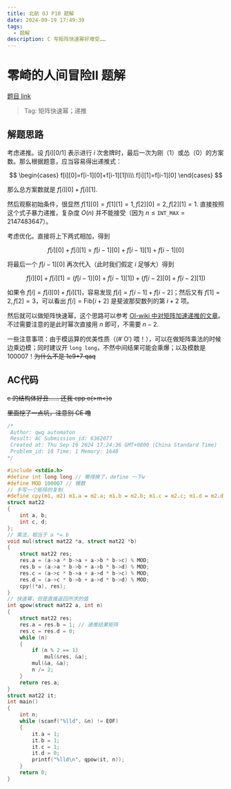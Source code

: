 ```yaml
---
title: 北航 OJ P10 题解
date: 2024-09-19 17:49:39
tags:
  - 题解
description: C 写矩阵快速幂好难受……
---
```


# 零崎的人间冒险II 题解

[题目 link](https://accoding.buaa.edu.cn/problem/10/index)

> Tag: 矩阵快速幂；递推

## 解题思路

考虑递推。设 $f[i][0/1]$ 表示进行 $i$ 次舍牌时，最后一次为刚（$1$）或怂（$0$）的方案数。那么根据题意，应当容易得出递推式：

$$
\begin{cases}
f[i][0]=f[i-1][0]+f[i-1][1]\\\\
f[i][1]=f[i-1][0]
\end{cases}
$$

那么总方案数就是 $f[i][0] + f[i][1]$.

然后观察初始条件，很显然 $f[1][0]=f[1][1]=1,f[2][0]=2,f[2][1]=1$. 直接按照这个式子暴力递推，复杂度 $O(n)$ 并不能接受（因为 $n\le\texttt{INT\_MAX}=2147483647$）。

考虑优化。直接将上下两式相加，得到

$$
f[i][0]+f[i][1]=f[i-1][0]+f[i-1][1]+f[i-1][0]
$$

将最后一个 $f[i-1][0]$ 再次代入（此时我们假定 $i$ 足够大）得到

$$
f[i][0]+f[i][1]=(f[i-1][0]+f[i-1][1])+(f[i-2][0]+f[i-2][1])
$$

如果令 $f[i]=f[i][0]+f[i][1]$，容易发现 $f[i]=f[i-1]+f[i-2]$；然后又有 $f[1]=2,f[2]=3$，可以看出 $f[i]=\text{Fib}[i+2]$ 是斐波那契数列的第 $i+2$ 项。

然后就可以做矩阵快速幂，这个思路可以参考 [OI-wiki 中对矩阵加速递推的文章](https://oi-wiki.org/math/linear-algebra/matrix/#%E7%9F%A9%E9%98%B5%E5%8A%A0%E9%80%9F%E9%80%92%E6%8E%A8)。不过需要注意的是此时幂次直接用 $n$ 即可，不需要 $n-2$.

一些注意事项：由于模运算的优美性质（(#\`O′) 喂！），可以在做矩阵乘法的时候边乘边模；同时建议开 `long long`，不然中间结果可能会乘爆；以及模数是 $100007$！~~为什么不是 1e9+7 qaq~~

## AC代码

~~c 的结构体好丑…… 还我 cpp o(>m<)o~~

~~里面挖了一点坑，注意别 CE 噜~~

```c
/* 
 Author: qwq automaton
 Result: AC	Submission_id: 6362077
 Created at: Thu Sep 19 2024 17:24:36 GMT+0800 (China Standard Time)
 Problem_id: 10	Time: 1	Memory: 1648
*/

#include <stdio.h>
#define int long long // 懒得换了，define 一下w
#define MOD 100007 // 模数
// 手写一个矩阵的复制
#define cpy(m1, m2) m1.a = m2.a; m1.b = m2.b; m1.c = m2.c; m1.d = m2.d
struct mat22
{
    int a, b;
    int c, d;
};
// 乘法，相当于 a *= b
void mul(struct mat22 *a, struct mat22 *b)
{
    struct mat22 res;
    res.a = (a->a * b->a + a->b * b->c) % MOD;
    res.b = (a->a * b->b + a->b * b->d) % MOD;
    res.c = (a->c * b->a + a->d * b->c) % MOD;
    res.d = (a->c * b->b + a->d * b->d) % MOD;
    cpy((*a), res);
}
// 快速幂，但是直接返回所求的值
int qpow(struct mat22 a, int n)
{
    struct mat22 res;
    res.a = res.b = 1; // 递推结果矩阵
    res.c = res.d = 0;
    while (n)
    {
        if (n % 2 == 1)
            mul(&res, &a);
        mul(&a, &a);
        n /= 2;
    }
    return res.a;
}
struct mat22 it;
int main()
{
    int n;
    while (scanf("%lld", &n) != EOF)
    {
        it.a = 1;
        it.b = 1;
        it.c = 1;
        it.d = 0;
        printf("%lld\n", qpow(it, n));
    }
    return 0;
}

```

